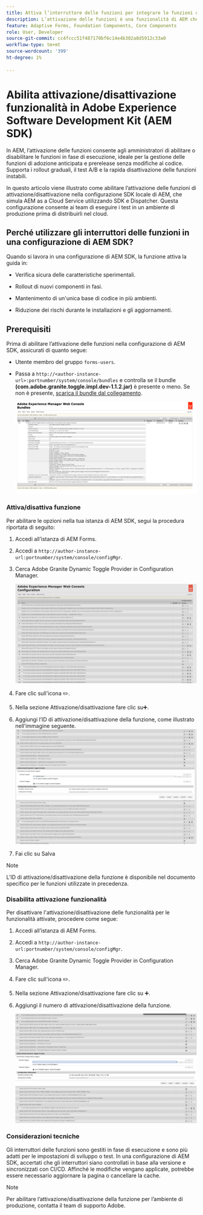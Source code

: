 ```yaml
---
title: Attiva l’interruttore delle funzioni per integrare le funzioni di adozione anticipata e prerelease
description: L’attivazione delle funzioni è una funzionalità di AEM che consente agli amministratori di abilitare le nuove funzioni in un ambiente di runtime.
feature: Adaptive Forms, Foundation Components, Core Components
role: User, Developer
source-git-commit: cc4fccc51f487170bf6c14e4b302a8d5912c33a0
workflow-type: tm+mt
source-wordcount: '399'
ht-degree: 1%

---
```


# Abilita attivazione/disattivazione funzionalità in Adobe Experience Software Development Kit (AEM SDK)

In AEM, l’attivazione delle funzioni consente agli amministratori di abilitare o disabilitare le funzioni in fase di esecuzione, ideale per la gestione delle funzioni di adozione anticipata e prerelease senza modifiche al codice. Supporta i rollout graduali, il test A/B e la rapida disattivazione delle funzioni instabili.

In questo articolo viene illustrato come abilitare l’attivazione delle funzioni di attivazione/disattivazione nella configurazione SDK locale di AEM, che simula AEM as a Cloud Service utilizzando SDK e Dispatcher. Questa configurazione consente ai team di eseguire i test in un ambiente di produzione prima di distribuirli nel cloud.

## Perché utilizzare gli interruttori delle funzioni in una configurazione di AEM SDK?

Quando si lavora in una configurazione di AEM SDK, la funzione attiva la guida in:

* Verifica sicura delle caratteristiche sperimentali.

* Rollout di nuovi componenti in fasi.

* Mantenimento di un&#39;unica base di codice in più ambienti.

* Riduzione dei rischi durante le installazioni e gli aggiornamenti.

## Prerequisiti

Prima di abilitare l’attivazione delle funzioni nella configurazione di AEM SDK, assicurati di quanto segue:

* Utente membro del gruppo `forms-users`.

* Passa a `http://<author-instance-url>:portnumber/system/console/bundles` e controlla se il bundle **(com.adobe.granite.toggle.impl.dev-1.1.2.jar)** è presente o meno. Se non è presente, [scarica il bundle dal collegamento](https://experience.adobe.com/#/downloads/content/software-distribution/en/aem.html?package=/content/software-distribution/en/details.html/content/dam/aem/public/adobe/packages/cq650/hotfix/com.adobe.granite.toggle.impl.dev-1.1.2%20.jar).

  ![Attiva/Disattiva funzionalità](/help/forms/assets/aem-web-console-bundle.png)

### Attiva/disattiva funzione

Per abilitare le opzioni nella tua istanza di AEM SDK, segui la procedura riportata di seguito:

1. Accedi all’istanza di AEM Forms.

1. Accedi a `http://author-instance-url:portnumber/system/console/configMgr`.

1. Cerca Adobe Granite Dynamic Toggle Provider in Configuration Manager.

   ![Attiva/Disattiva funzionalità](/help/forms/assets/aem-web-console-confi.png)

1. Fare clic sull&#39;icona ✏️.
1. Nella sezione Attivazione/disattivazione fare clic su➕.
1. Aggiungi l’ID di attivazione/disattivazione della funzione, come illustrato nell’immagine seguente.
   ![Attiva/Disattiva funzionalità](/help/forms/assets/feature-toggle.png)

1. Fai clic su Salva

>[!NOTE]
>
> L’ID di attivazione/disattivazione della funzione è disponibile nel documento specifico per le funzioni utilizzate in precedenza.


### Disabilita attivazione funzionalità

Per disattivare l&#39;attivazione/disattivazione delle funzionalità per le funzionalità attivate, procedere come segue:

1. Accedi all’istanza di AEM Forms.
1. Accedi a `http://author-instance-url:portnumber/system/console/configMgr`.
1. Cerca Adobe Granite Dynamic Toggle Provider in Configuration Manager.
1. Fare clic sull&#39;icona ✏️.
1. Nella sezione Attivazione/disattivazione fare clic su ➕.
1. Aggiungi il numero di attivazione/disattivazione della funzione.

   ![Attiva/Disattiva funzionalità](/help/forms/assets/disable-toggle-feature.png)

### Considerazioni tecniche

Gli interruttori delle funzioni sono gestiti in fase di esecuzione e sono più adatti per le impostazioni di sviluppo o test. In una configurazione di AEM SDK, accertati che gli interruttori siano controllati in base alla versione e sincronizzati con CI/CD. Affinché le modifiche vengano applicate, potrebbe essere necessario aggiornare la pagina o cancellare la cache.

>[!NOTE]
>
> Per abilitare l’attivazione/disattivazione della funzione per l’ambiente di produzione, contatta il team di supporto Adobe.

